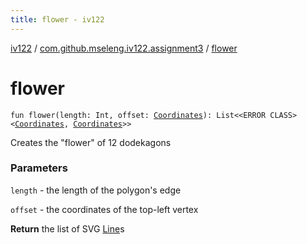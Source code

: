 ```yaml
---
title: flower - iv122
---
```


[iv122](../index.md) / [com.github.mseleng.iv122.assignment3](index.md) / [flower](.)

# flower

`fun flower(length: Int, offset: `[`Coordinates`](../com.github.mseleng.iv122.util/-coordinates/index.md)`): List<<ERROR CLASS><`[`Coordinates`](../com.github.mseleng.iv122.util/-coordinates/index.md)`, `[`Coordinates`](../com.github.mseleng.iv122.util/-coordinates/index.md)`>>`

Creates the "flower" of 12 dodekagons

### Parameters

`length` - the length of the polygon's edge

`offset` - the coordinates of the top-left vertex

**Return**
the list of SVG [Line](../com.github.mseleng.iv122.util/-line.md)s

